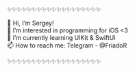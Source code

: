 ✨✨✨✨✨✨✨✨✨✨✨✨✨✨✨✨✨✨✨

👋 Hi, I’m Sergey!              
👀 I’m interested in programming for iOS <3      
🌱 I’m currently learning UIKit & SwiftUI          
📫 How to reach me: Telegram - @FriadoR          

✨✨✨✨✨✨✨✨✨✨✨✨✨✨✨✨✨✨✨

